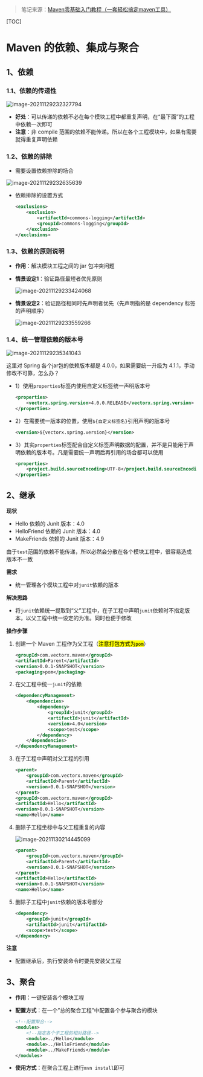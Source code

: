> 笔记来源：[Maven零基础入门教程（一套轻松搞定maven工具）](https://www.bilibili.com/video/BV1TW411g7hP)

[TOC]

# Maven 的依赖、集成与聚合

## 1、依赖

### 1.1、依赖的传递性

![image-20211129232327794](https://i.loli.net/2021/11/29/UMaYK4OLePs5v2m.png)

- **好处**：可以传递的依赖不必在每个模块工程中都重复声明，在“最下面”的工程中依赖一次即可
- **注意**：非 compile 范围的依赖不能传递。所以在各个工程模块中，如果有需要就得重复声明依赖

### 1.2、依赖的排除

- 需要设置依赖排除的场合

![image-20211129232635639](https://i.loli.net/2021/11/29/42mVph5SbNtDO9v.png)

- 依赖排除的设置方式

  ```xml
  <exclusions>
      <exclusion>
          <artifactId>commons-logging</artifactId>
          <groupId>commons-logging</groupId>
      </exclusion>
  </exclusions>
  ```

### 1.3、依赖的原则说明

- **作用**：解决模块工程之间的 jar 包冲突问题

- **情景设定1**：验证路径最短者优先原则

  ![image-20211129233424068](https://i.loli.net/2021/11/29/T4FGhLrYiMHjuAf.png)

- **情景设定2**：验证路径相同时先声明者优先（先声明指的是 dependency 标签的声明顺序）

  ![image-20211129233559266](https://i.loli.net/2021/11/29/1LSjOAcoKMJFR4f.png)

### 1.4、统一管理依赖的版本号

![image-20211129235341043](https://i.loli.net/2021/11/29/mcCp4FnujbTVX2d.png)

这里对 Spring 各个jar包的依赖版本都是 4.0.0，如果需要统一升级为 4.1.1，手动修改不可靠，怎么办？

- 1）使用`properties`标签内使用自定义标签统一声明版本号

  ```xml
  <properties>
      <vectorx.spring.version>4.0.0.RELEASE</vectorx.spring.version>
  </properties>
  ```

- 2）在需要统一版本的位置，使用`${自定义标签名}`引用声明的版本号

  ```xml
  <version>${vectorx.spring.version}</version>
  ```

- 3）其实`properties`标签配合自定义标签声明数据的配置，并不是只能用于声明依赖的版本号。凡是需要统一声明后再引用的场合都可以使用

  ```xml
  <properties>
      <project.build.sourceEncoding>UTF-8</project.build.sourceEncoding>
  </properties>
  ```

  

## 2、继承

**现状**

- Hello 依赖的 Junit 版本：4.0
- HelloFriend 依赖的 Junit 版本：4.0
- MakeFriends 依赖的 Junit 版本：4.9

由于`test`范围的依赖不能传递，所以必然会分散在各个模块工程中，很容易造成版本不一致

**需求**

- 统一管理各个模块工程中对`junit`依赖的版本

**解决思路**

- 将`junit`依赖统一提取到“父”工程中，在子工程中声明`junit`依赖时不指定版本，以父工程中统一设定的为准。同时也便于修改

**操作步骤**

1. 创建一个 Maven 工程作为父工程（<mark>注意打包方式为`pom`</mark>）

   ```xml
   <groupId>com.vectorx.maven</groupId>
   <artifactId>Parent</artifactId>
   <version>0.0.1-SNAPSHOT</version>
   <packaging>pom</packaging>
   ```

2. 在父工程中统一`junit`的依赖

   ```xml
   <dependencyManagement>
       <dependencies>
           <dependency>
               <groupId>junit</groupId>
               <artifactId>junit</artifactId>
               <version>4.0</version>
               <scope>test</scope>
           </dependency>
       </dependencies>
   </dependencyManagement>
   ```

3. 在子工程中声明对父工程的引用

   ```xml
   <parent>
       <groupId>com.vectorx.maven</groupId>
       <artifactId>Parent</artifactId>
       <version>0.0.1-SNAPSHOT</version>
   </parent>
   <groupId>com.vectorx.maven</groupId>
   <artifactId>Hello</artifactId>
   <version>0.0.1-SNAPSHOT</version>
   <name>Hello</name>
   ```

4. 删除子工程坐标中与父工程重复的内容

   ![image-20211130214445099](https://i.loli.net/2021/11/30/g3OIZPKkfeRDtro.png)

   ```xml
   <parent>
       <groupId>com.vectorx.maven</groupId>
       <artifactId>Parent</artifactId>
       <version>0.0.1-SNAPSHOT</version>
   </parent>
   <artifactId>Hello</artifactId>
   <version>0.0.1-SNAPSHOT</version>
   <name>Hello</name>
   ```

5. 删除子工程中`junit`依赖的版本号部分

   ```xml
   <dependency>
       <groupId>junit</groupId>
       <artifactId>junit</artifactId>
       <scope>test</scope>
   </dependency>
   ```

**注意**

- 配置继承后，执行安装命令时要先安装父工程

## 3、聚合

- **作用**：一键安装各个模块工程

- **配置方式**：在一个”总的聚合工程”中配置各个参与聚合的模块

  ```xml
  <!--配置聚合-->
  <modules>
      <!--指定各个子工程的相对路径-->
      <module>../Hello</module>
      <module>../HelloFriend</module>
      <module>../MakeFriends</module>
  </modules>
  ```

- **使用方式**：在聚合工程上进行`mvn install`即可




